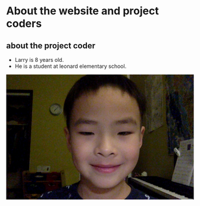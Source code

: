 # About the website and project coders

## about the project coder

- Larry is 8 years old.
- He is a student at leonard elementary school.

![alt text](../pics/larry.jpeg "Logo Title Text 1")
